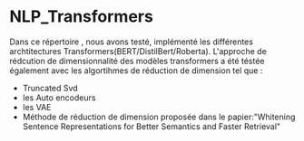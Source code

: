 # NLP_Transformers
Dans ce répertoire , nous avons testé, implémenté les différentes archtitectures Transformers(BERT/DistilBert/Roberta). 
L'approche de rédcution de dimensionnalité des modèles transformers a été téstée également avec les algortihmes de réduction de dimension tel que :
- Truncated Svd
- les Auto encodeurs
- les VAE
- Méthode de réduction de dimension proposée dans le papier:"Whitening Sentence Representations for Better Semantics and Faster Retrieval"
